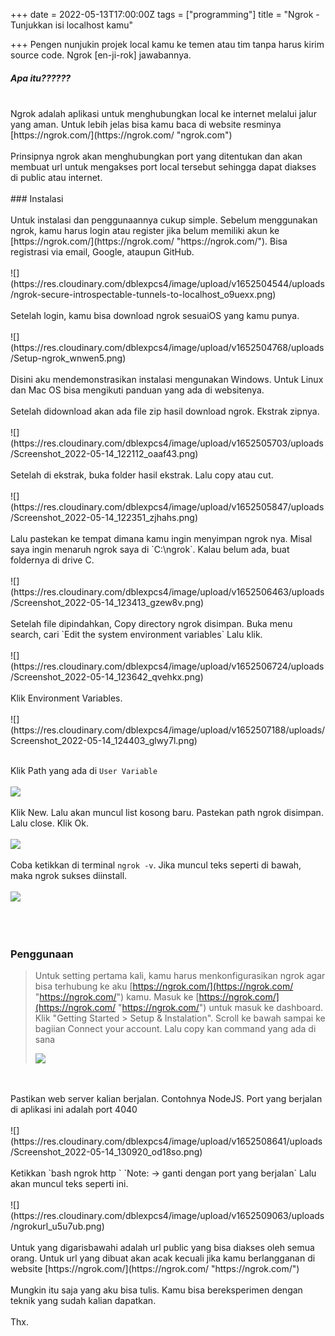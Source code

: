 +++
date = 2022-05-13T17:00:00Z
tags = ["programming"]
title = "Ngrok - Tunjukkan isi localhost kamu"

+++
Pengen nunjukin projek local kamu ke temen atau tim tanpa harus kirim  source code. Ngrok \[en-ji-rok\] jawabannya.
<br>
##### Apa itu??????
<br>
Ngrok adalah aplikasi untuk menghubungkan local ke internet melalui jalur yang aman. Untuk lebih jelas bisa kamu baca di website resminya [https://ngrok.com/](https://ngrok.com/ "ngrok.com")
<br>
<br>
Prinsipnya ngrok akan menghubungkan port yang ditentukan dan akan membuat url untuk mengakses port local tersebut sehingga dapat diakses di public atau internet.
<br>
<br>
### Instalasi
<br>
<br>
Untuk instalasi dan penggunaannya cukup simple. Sebelum menggunakan ngrok, kamu harus login atau register jika belum memiliki akun ke [https://ngrok.com/](https://ngrok.com/ "https://ngrok.com/"). Bisa registrasi via email, Google, ataupun GitHub.
<br>
<br>
![](https://res.cloudinary.com/dblexpcs4/image/upload/v1652504544/uploads/ngrok-secure-introspectable-tunnels-to-localhost_o9uexx.png)
<br>
<br>
Setelah login, kamu bisa download ngrok sesuaiOS yang kamu punya.
<br>
<br>
![](https://res.cloudinary.com/dblexpcs4/image/upload/v1652504768/uploads/Setup-ngrok_wnwen5.png)
<br>
<br>
Disini aku mendemonstrasikan instalasi mengunakan Windows. Untuk Linux dan Mac OS bisa mengikuti panduan yang ada di websitenya.
<br>
<br>
Setelah didownload akan ada file zip hasil download ngrok. Ekstrak zipnya.
<br>
<br>
![](https://res.cloudinary.com/dblexpcs4/image/upload/v1652505703/uploads/Screenshot_2022-05-14_122112_oaaf43.png)
<br>
<br>
Setelah di ekstrak, buka folder hasil ekstrak. Lalu copy atau cut.
<br>
<br>
![](https://res.cloudinary.com/dblexpcs4/image/upload/v1652505847/uploads/Screenshot_2022-05-14_122351_zjhahs.png)
<br>
<br>
Lalu pastekan ke tempat dimana kamu ingin menyimpan ngrok nya. Misal saya ingin menaruh ngrok saya di `C:\ngrok`. Kalau belum ada, buat foldernya di drive C.
<br>
<br>
![](https://res.cloudinary.com/dblexpcs4/image/upload/v1652506463/uploads/Screenshot_2022-05-14_123413_gzew8v.png)
<br>
<br>
Setelah file dipindahkan, Copy directory ngrok disimpan. Buka menu search, cari `Edit the system environment variables` Lalu klik.
<br>
<br>
![](https://res.cloudinary.com/dblexpcs4/image/upload/v1652506724/uploads/Screenshot_2022-05-14_123642_qvehkx.png)
<br>
<br>
Klik Environment Variables.
<br>
<br>
![](https://res.cloudinary.com/dblexpcs4/image/upload/v1652507188/uploads/Screenshot_2022-05-14_124403_glwy7l.png)<br>
<br>

Klik Path yang ada di `User Variable`
<br>
<br>
![](https://res.cloudinary.com/dblexpcs4/image/upload/v1652507187/uploads/Screenshot_2022-05-14_124431_ldjd14.png)
<br>
<br>
Klik New. Lalu akan muncul list kosong baru. Pastekan path ngrok disimpan. Lalu close. Klik Ok.
<br>
<br>
![](https://res.cloudinary.com/dblexpcs4/image/upload/v1652507187/uploads/Screenshot_2022-05-14_124531_f8lvqz.png)
<br>
<br>
Coba ketikkan di terminal `ngrok -v`. Jika muncul teks seperti di bawah, maka ngrok sukses diinstall.
<br>
<br>
![](https://res.cloudinary.com/dblexpcs4/image/upload/v1652507582/uploads/term_a3t6hi.png)<br>
<br><br>
<br>
### Penggunaan<br>

> Untuk setting pertama kali, kamu harus menkonfigurasikan ngrok agar bisa terhubung ke aku [https://ngrok.com/](https://ngrok.com/ "https://ngrok.com/") kamu. Masuk ke [https://ngrok.com/](https://ngrok.com/ "https://ngrok.com/") untuk masuk ke dashboard. 
> Klik "Getting Started > Setup & Instalation". Scroll ke bawah sampai ke bagiian Connect your account. Lalu copy kan command yang ada di sana
>
> ![](https://res.cloudinary.com/dblexpcs4/image/upload/v1652508384/uploads/Setup-ngrok_1_sg8no5.png)
>
<br>
<br>
Pastikan web server kalian berjalan. Contohnya NodeJS. Port yang berjalan di aplikasi ini adalah port 4040
<br>
<br>
![](https://res.cloudinary.com/dblexpcs4/image/upload/v1652508641/uploads/Screenshot_2022-05-14_130920_od18so.png)
<br>
<br>
Ketikkan `bash ngrok http <port>`
`Note: <port> -> ganti dengan port yang berjalan`
Lalu akan muncul teks seperti ini.
<br>
<br>
![](https://res.cloudinary.com/dblexpcs4/image/upload/v1652509063/uploads/ngrokurl_u5u7ub.png)
<br>
<br>
Untuk yang digarisbawahi adalah url public yang bisa diakses oleh semua orang. Untuk url yang dibuat akan acak kecuali jika kamu berlangganan di website [https://ngrok.com/](https://ngrok.com/ "https://ngrok.com/") 
<br>
<br>
Mungkin itu saja yang aku bisa tulis. Kamu bisa bereksperimen dengan teknik yang sudah kalian dapatkan.
<br>
<br>
Thx.